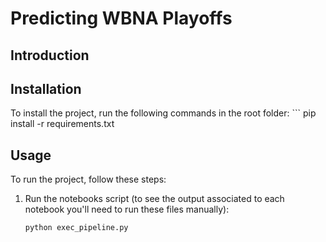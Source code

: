 # Predicting WBNA Playoffs

## Introduction

## Installation
To install the project, run the following commands in the root folder:
    ```
    pip install -r requirements.txt
## Usage
To run the project, follow these steps:
1. Run the notebooks script (to see the output associated to each notebook you'll need to run these files manually):
   ```
   python exec_pipeline.py
